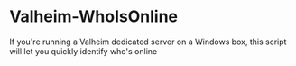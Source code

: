 # Valheim-WhoIsOnline
If you're running a Valheim dedicated server on a Windows box, this script will let you quickly identify who's online
